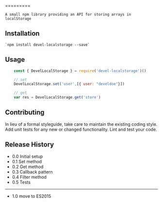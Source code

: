 <!--
@Author: Andreee Ray <develdoe>
@Date:   2017-04-10T17:45:02+02:00
@Email:  me@andreeray.se
@Filename: README.md
@Last modified by:   develdoe
@Last modified time: 2017-04-19T12:59:36+02:00
-->



=========

    A small npm library providing an API for storing arrays in localStorage

## Installation

    `npm install devel-localstorage --save`

## Usage

```js
    const { DevelLocalStorage } = require('devel-localstorage')()

    // set
    DevelLocalStorage.set('user',[{ user: "develdoe"}])

    // get
    var res = DevelLocalStorage.get('store')
```

## Contributing

In lieu of a formal styleguide, take care to maintain the existing coding style.
Add unit tests for any new or changed functionality. Lint and test your code.

## Release History

* 0.0 Initial setup
* 0.1 Set method
* 0.2 Get method
* 0.3 Callback pattern
* 0.4 Filter method
* 0.5 Tests
---------------------
* 1.0  move to ES2015
